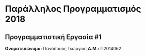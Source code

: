 # Παράλληλος Προγραμματισμός 2018
## Προγραμματιστική Εργασία #1

**Ονοματεπώνυμο:** Πανόπουός Γεώργιος
**Α.Μ.:** Π2014062


